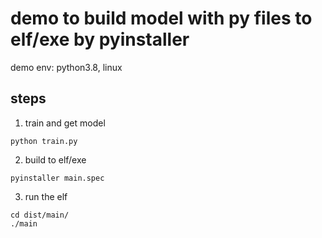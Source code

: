 # demo to build model with py files to elf/exe by pyinstaller

demo env: python3.8, linux

## steps

1. train and get model 

```shell
python train.py
```

2. build to elf/exe

```shell
pyinstaller main.spec
```

3. run the elf

```shell
cd dist/main/
./main
```



